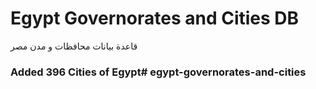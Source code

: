 # Egypt Governorates and Cities DB

قاعدة بيانات محافظات و مدن مصر

### Added 396 Cities of Egypt#   e g y p t - g o v e r n o r a t e s - a n d - c i t i e s  
 